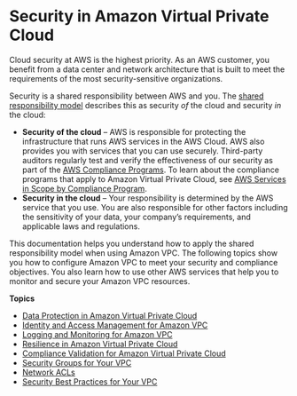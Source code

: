 # Security in Amazon Virtual Private Cloud<a name="security"></a>

Cloud security at AWS is the highest priority\. As an AWS customer, you benefit from a data center and network architecture that is built to meet the requirements of the most security\-sensitive organizations\.

Security is a shared responsibility between AWS and you\. The [shared responsibility model](http://aws.amazon.com/compliance/shared-responsibility-model/) describes this as security *of* the cloud and security *in* the cloud:
+ **Security of the cloud** – AWS is responsible for protecting the infrastructure that runs AWS services in the AWS Cloud\. AWS also provides you with services that you can use securely\. Third\-party auditors regularly test and verify the effectiveness of our security as part of the [AWS Compliance Programs](http://aws.amazon.com/compliance/programs/)\. To learn about the compliance programs that apply to Amazon Virtual Private Cloud, see [AWS Services in Scope by Compliance Program](http://aws.amazon.com/compliance/services-in-scope/)\.
+ **Security in the cloud** – Your responsibility is determined by the AWS service that you use\. You are also responsible for other factors including the sensitivity of your data, your company’s requirements, and applicable laws and regulations\. 

This documentation helps you understand how to apply the shared responsibility model when using Amazon VPC\. The following topics show you how to configure Amazon VPC to meet your security and compliance objectives\. You also learn how to use other AWS services that help you to monitor and secure your Amazon VPC resources\. 

**Topics**
+ [Data Protection in Amazon Virtual Private Cloud](data-protection.md)
+ [Identity and Access Management for Amazon VPC](security-iam.md)
+ [Logging and Monitoring for Amazon VPC](logging-monitoring.md)
+ [Resilience in Amazon Virtual Private Cloud](disaster-recovery-resiliency.md)
+ [Compliance Validation for Amazon Virtual Private Cloud](VPC-compliance.md)
+ [Security Groups for Your VPC](VPC_SecurityGroups.md)
+ [Network ACLs](vpc-network-acls.md)
+ [Security Best Practices for Your VPC](vpc-security-best-practices.md)